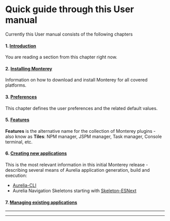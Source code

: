 # Quick guide through this User manual

Currently this User manual consists of the following  chapters

#### 1. [Introduction]()
You are reading a section from this chapter right now.

#### 2. [Installing Monterey]()
Information on how to download and install Monterey for all covered platforms.

#### 3. [Preferences]()
This chapter defines the user preferences and the related default values.

#### 5. [Features]()
**Features** is the alternative name for the collection of Monterey plugins - also know as **Tiles**: NPM manager, JSPM manager, Task manager, Console terminal, etc.

#### 6. [Creating new applications]()
This is the most relevant information in this initial Monterey release - describing several means of Aurelia application generation, build and execution:

- [Aurelia-CLI]()
- Aurelia Navigation Skeletons starting with [Skeleton-ESNext]()

#### 7. [Managing existing applications]()

***
***